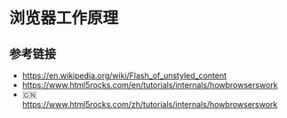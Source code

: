 # 浏览器工作原理

## 参考链接
* https://en.wikipedia.org/wiki/Flash_of_unstyled_content
* https://www.html5rocks.com/en/tutorials/internals/howbrowserswork
* 🇨🇳 https://www.html5rocks.com/zh/tutorials/internals/howbrowserswork

